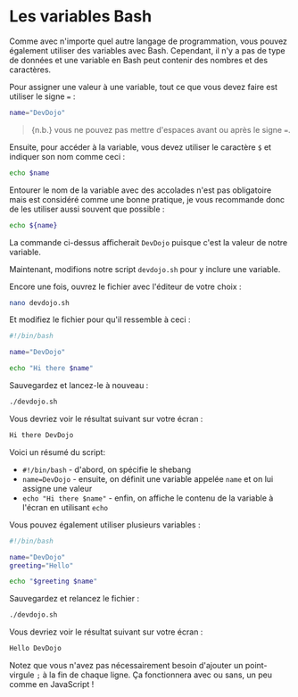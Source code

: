 # Les variables Bash

Comme avec n'importe quel autre langage de programmation, vous pouvez également utiliser des variables avec Bash. Cependant, il n'y a pas de type de données et une variable en Bash peut contenir des nombres et des caractères.

Pour assigner une valeur à une variable, tout ce que vous devez faire est utiliser le signe `=` :

```bash
name="DevDojo"
```

>{n.b.} vous ne pouvez pas mettre d'espaces avant ou après le signe `=`.

Ensuite, pour accéder à la variable, vous devez utiliser le caractère `$` et indiquer son nom comme ceci :

```bash
echo $name
```

Entourer le nom de la variable avec des accolades n'est pas obligatoire mais est considéré comme une bonne pratique, je vous recommande donc de les utiliser aussi souvent que possible :

```bash
echo ${name}
```

La commande ci-dessus afficherait `DevDojo` puisque c'est la valeur de notre variable.

Maintenant, modifions notre script `devdojo.sh` pour y inclure une variable.

Encore une fois, ouvrez le fichier avec l'éditeur de votre choix :

```bash
nano devdojo.sh
```

Et modifiez le fichier pour qu'il ressemble à ceci :

```bash
#!/bin/bash

name="DevDojo"

echo "Hi there $name"
```

Sauvegardez et lancez-le à nouveau :

```bash
./devdojo.sh
```

Vous devriez voir le résultat suivant sur votre écran :

```bash
Hi there DevDojo
```

Voici un résumé du script:

* `#!/bin/bash` - d'abord, on spécifie le shebang
* `name=DevDojo` - ensuite, on définit une variable appelée `name` et on lui assigne une valeur
* `echo "Hi there $name"` - enfin, on affiche le contenu de la variable à l'écran en utilisant `echo`

Vous pouvez également utiliser plusieurs variables :

```bash
#!/bin/bash

name="DevDojo"
greeting="Hello"

echo "$greeting $name"
```

Sauvegardez et relancez le fichier :

```bash
./devdojo.sh
```

Vous devriez voir le résultat suivant sur votre écran :

```bash
Hello DevDojo
```

Notez que vous n'avez pas nécessairement besoin d'ajouter un point-virgule `;` à la fin de chaque ligne. Ça fonctionnera avec ou sans, un peu comme en JavaScript !
